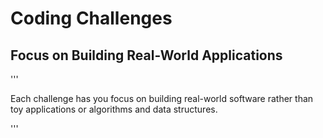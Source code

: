 # Coding Challenges

## Focus on Building Real-World Applications

'''

Each challenge has you focus on building real-world software
rather than toy applications or algorithms and data structures.

'''
